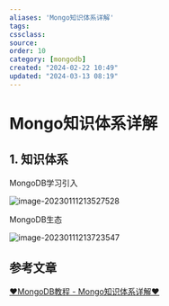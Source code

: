 ```yaml
---
aliases: 'Mongo知识体系详解'
tags: 
cssclass:
source:
order: 10
category: [mongodb]
created: "2024-02-22 10:49"
updated: "2024-03-13 08:19"
---
```


# Mongo知识体系详解

## 1. 知识体系

MongoDB学习引入

![image-20230111213527528](https://cdn.jsdelivr.net/gh/MrJackC/PicGoImages/other/202403130819080.png)

MongoDB生态

![image-20230111213723547](https://cdn.jsdelivr.net/gh/MrJackC/PicGoImages/other/202403130819155.png)

## 参考文章

[♥MongoDB教程 - Mongo知识体系详解♥](https://pdai.tech/md/db/nosql-mongo/mongo.html)